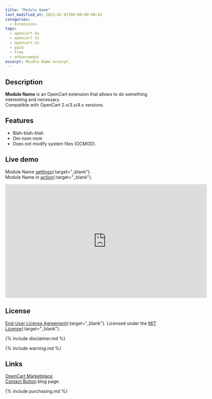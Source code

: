 ```yaml
---
title: "Module Name"
last_modified_at: 2023-02-01T00:00:00-00:01
categories:
  - Extensions
tags:
  - opencart-4x
  - opencart-3x
  - opencart-2x
  - paid
  - free
  - enhancement
excerpt: Moudle Name excerpt.
---
```


## Description
**Module Name** is an OpenCart extension that allows to do something interesting and necessary.  
Compatible with OpenCart 2.x/3.x/4.x versions.

## Features
* Blah-blah-blah
* Om-nom-nom
* Does not modify system files (OCMOD).

## Live demo
Module Name [settings](http://ocmod.freevar.com/oc/3038a/admin/index.php?route=extension/module/module_name){:target="_blank"}.  
Module Name in [action](http://ocmod.freevar.com/oc/3038/a){:target="_blank"}.  

<iframe width="640" height="360" src="https://www.youtube-nocookie.com/embed/VIDEO_ID?controls=1" frameborder="0" allowfullscreen></iframe> 

## License
[End-User License Agreement](https://raw.githubusercontent.com/ocmod-space/ocmod-module-name/main/EULA.txt){:target="_blank"}.
Licensed under the [MIT License](https://raw.githubusercontent.com/ocmod-space/ocmod-module-name/main/LICENSE.txt){:target="_blank"}.

{% include disclaimer.md %}

{% include warning.md %}

## Links
[OpenCart Marketplace](https://www.opencart.com/index.php?route=marketplace/extension/info&extension_id=XXXXX).  
[Contact Button](https://www.ocmod.space/module-name/) blog page.  

{% include purchasing.md %}
